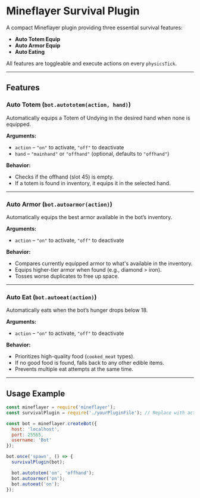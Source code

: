 # Mineflayer Survival Plugin

A compact Mineflayer plugin providing three essential survival features:
- **Auto Totem Equip**
- **Auto Armor Equip**
- **Auto Eating**

All features are toggleable and execute actions on every `physicsTick`.


---

## Features

### Auto Totem (`bot.autototem(action, hand)`)

Automatically equips a Totem of Undying in the desired hand when none is equipped.

**Arguments:**
- `action` – `"on"` to activate, `"off"` to deactivate
- `hand` – `"mainhand"` or `"offhand"` (optional, defaults to `"offhand"`)

**Behavior:**
- Checks if the offhand (slot 45) is empty.
- If a totem is found in inventory, it equips it in the selected hand.

---

### Auto Armor (`bot.autoarmor(action)`)

Automatically equips the best armor available in the bot’s inventory.

**Arguments:**
- `action` – `"on"` to activate, `"off"` to deactivate

**Behavior:**
- Compares currently equipped armor to what's available in the inventory.
- Equips higher-tier armor when found (e.g., diamond > iron).
- Tosses worse duplicates to free up space.

---

### Auto Eat (`bot.autoeat(action)`)

Automatically eats when the bot’s hunger drops below 18.

**Arguments:**
- `action` – `"on"` to activate, `"off"` to deactivate

**Behavior:**
- Prioritizes high-quality food (`cooked_meat` types).
- If no good food is found, falls back to any other edible items.
- Prevents multiple eat attempts at the same time.

---

## Usage Example

```js
const mineflayer = require('mineflayer');
const survivalPlugin = require('./yourPluginFile'); // Replace with actual path

const bot = mineflayer.createBot({
  host: 'localhost',
  port: 25565,
  username: 'Bot'
});

bot.once('spawn', () => {
  survivalPlugin(bot);

  bot.autototem('on', 'offhand');
  bot.autoarmor('on');
  bot.autoeat('on');
});
